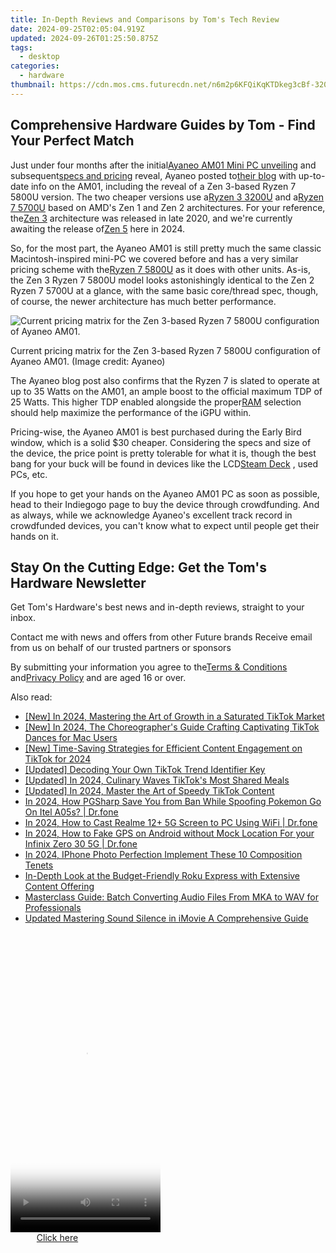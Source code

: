 ```yaml
---
title: In-Depth Reviews and Comparisons by Tom's Tech Review
date: 2024-09-25T02:05:04.919Z
updated: 2024-09-26T01:25:50.875Z
tags:
  - desktop
categories:
  - hardware
thumbnail: https://cdn.mos.cms.futurecdn.net/n6m2p6KFQiKqKTDkeg3cBf-320-80.jpg
---
```


## Comprehensive Hardware Guides by Tom - Find Your Perfect Match

Just under four months after the initial[Ayaneo AM01 Mini PC unveiling](https://www.tomshardware.com/video-games/handheld-gaming/ayaneos-first-mini-pcs-feature-classic-retro-styling) and subsequent[specs and pricing](https://www.tomshardware.com/news/ayaneo-retro-mini-pc-am01-uses-older-amd-apus-but-is-cheap) reveal, Ayaneo posted to[their blog](https://www.ayaneo.com/article/818) with up-to-date info on the AM01, including the reveal of a Zen 3-based Ryzen 7 5800U version. The two cheaper versions use a[Ryzen 3 3200U](https://www.tomshardware.com/news/amd-picasso-ryzen-3000-apu,38241.html) and a[Ryzen 7 5700U](https://www.tomshardware.com/news/amd-ryzen-7-5700u-lucienne-benchmark) based on AMD's Zen 1 and Zen 2 architectures. For your reference, the[Zen 3](https://www.tomshardware.com/news/amd-zen-3-ryzen-5000-release-date-specifications-pricing-benchmarks-all-we-know) architecture was released in late 2020, and we're currently awaiting the release of[Zen 5](https://www.tomshardware.com/news/amd-shares-new-cpu-core-roadmap-3nm-zen-5-by-2024-4th-gen-infinity-architecture) here in 2024.

 So, for the most part, the Ayaneo AM01 is still pretty much the same classic Macintosh-inspired mini-PC we covered before and has a very similar pricing scheme with the[Ryzen 7 5800U](https://www.tomshardware.com/news/amd-ryzen-7-5800u-cezanne-zen-3-apu-geekbench-benchmark) as it does with other units. As-is, the Zen 3 Ryzen 7 5800U model looks astonishingly identical to the Zen 2 Ryzen 7 5700U at a glance, with the same basic core/thread spec, though, of course, the newer architecture has much better performance.

![Current pricing matrix for the Zen 3-based Ryzen 7 5800U configuration of Ayaneo AM01.](https://cdn.mos.cms.futurecdn.net/zkexFiVS4JdrAYoKakvYu5-320-80.jpg)

 Current pricing matrix for the Zen 3-based Ryzen 7 5800U configuration of Ayaneo AM01.  (Image credit: Ayaneo)

 The Ayaneo blog post also confirms that the Ryzen 7 is slated to operate at up to 35 Watts on the AM01, an ample boost to the official maximum TDP of 25 Watts. This higher TDP enabled alongside the proper[RAM](https://www.tomshardware.com/reviews/best-ram,4057.html) selection should help maximize the performance of the iGPU within.

 Pricing-wise, the Ayaneo AM01 is best purchased during the Early Bird window, which is a solid $30 cheaper. Considering the specs and size of the device, the price point is pretty tolerable for what it is, though the best bang for your buck will be found in devices like the LCD[Steam Deck](https://www.tomshardware.com/reviews/steam-deck-valve-gaming-handheld) , used PCs, etc.

 If you hope to get your hands on the Ayaneo AM01 PC as soon as possible, head to their Indiegogo page to buy the device through crowdfunding. And as always, while we acknowledge Ayaneo's excellent track record in crowdfunded devices, you can't know what to expect until people get their hands on it.

## Stay On the Cutting Edge: Get the Tom's Hardware Newsletter

 Get Tom's Hardware's best news and in-depth reviews, straight to your inbox.

 Contact me with news and offers from other Future brands  Receive email from us on behalf of our trusted partners or sponsors

 By submitting your information you agree to the[Terms & Conditions](https://futureplc.com/terms-conditions/) and[Privacy Policy](https://futureplc.com/privacy-policy/) and are aged 16 or over.

<ins class="adsbygoogle"
     style="display:block"
     data-ad-format="autorelaxed"
     data-ad-client="ca-pub-7571918770474297"
     data-ad-slot="1223367746"></ins>

<ins class="adsbygoogle"
     style="display:block"
     data-ad-client="ca-pub-7571918770474297"
     data-ad-slot="8358498916"
     data-ad-format="auto"
     data-full-width-responsive="true"></ins>

<span class="atpl-alsoreadstyle">Also read:</span>
<div><ul>
<li><a href="https://tiktok-videos.techidaily.com/new-in-2024-mastering-the-art-of-growth-in-a-saturated-tiktok-market/"><u>[New] In 2024, Mastering the Art of Growth in a Saturated TikTok Market</u></a></li>
<li><a href="https://tiktok-videos.techidaily.com/new-in-2024-the-choreographers-guide-crafting-captivating-tiktok-dances-for-mac-users/"><u>[New] In 2024, The Choreographer's Guide Crafting Captivating TikTok Dances for Mac Users</u></a></li>
<li><a href="https://tiktok-videos.techidaily.com/new-time-saving-strategies-for-efficient-content-engagement-on-tiktok-for-2024/"><u>[New] Time-Saving Strategies for Efficient Content Engagement on TikTok for 2024</u></a></li>
<li><a href="https://tiktok-videos.techidaily.com/updated-decoding-your-own-tiktok-trend-identifier-key/"><u>[Updated] Decoding Your Own TikTok Trend Identifier Key</u></a></li>
<li><a href="https://tiktok-videos.techidaily.com/updated-in-2024-culinary-waves-tiktoks-most-shared-meals/"><u>[Updated] In 2024, Culinary Waves TikTok's Most Shared Meals</u></a></li>
<li><a href="https://tiktok-videos.techidaily.com/updated-in-2024-master-the-art-of-speedy-tiktok-content/"><u>[Updated] In 2024, Master the Art of Speedy TikTok Content</u></a></li>
<li><a href="https://android-pokemon-go.techidaily.com/in-2024-how-pgsharp-save-you-from-ban-while-spoofing-pokemon-go-on-itel-a05s-drfone-by-drfone-virtual-android/"><u>In 2024, How PGSharp Save You from Ban While Spoofing Pokemon Go On Itel A05s? | Dr.fone</u></a></li>
<li><a href="https://screen-mirror.techidaily.com/in-2024-how-to-cast-realme-12plus-5g-screen-to-pc-using-wifi-drfone-by-drfone-android/"><u>In 2024, How to Cast Realme 12+ 5G Screen to PC Using WiFi | Dr.fone</u></a></li>
<li><a href="https://android-location.techidaily.com/in-2024-how-to-fake-gps-on-android-without-mock-location-for-your-infinix-zero-30-5g-drfone-by-drfone-virtual/"><u>In 2024, How to Fake GPS on Android without Mock Location For your Infinix Zero 30 5G | Dr.fone</u></a></li>
<li><a href="https://extra-skills.techidaily.com/in-2024-iphone-photo-perfection-implement-these-10-composition-tenets/"><u>In 2024, IPhone Photo Perfection Implement These 10 Composition Tenets</u></a></li>
<li><a href="https://buynow-reviews.techidaily.com/in-depth-look-at-the-budget-friendly-roku-express-with-extensive-content-offering/"><u>In-Depth Look at the Budget-Friendly Roku Express with Extensive Content Offering</u></a></li>
<li><a href="https://video-content-creator.techidaily.com/masterclass-guide-batch-converting-audio-files-from-mka-to-wav-for-professionals/"><u>Masterclass Guide: Batch Converting Audio Files From MKA to WAV for Professionals</u></a></li>
<li><a href="https://audio-editing.techidaily.com/updated-mastering-sound-silence-in-imovie-a-comprehensive-guide/"><u>Updated Mastering Sound Silence in iMovie A Comprehensive Guide</u></a></li>
</ul></div>

<!-- affiliate ads begin -->
<span id="1770526">
					<video width="240" height="480" style="cursor:pointer"
           poster="//a.impactradius-go.com/display-clicktoplayimage/1770526.png"
           onclick="if(!this.playClicked){this.play();this.setAttribute('controls',true);this.playClicked=true;}">
	   <source src="//a.impactradius-go.com/display-ad/20702-1770526">
	   <img src="//a.impactradius-go.com/display-clicktoplayimage/1770526.png" style="border: none; height: 100%; width: 100%; object-fit: contain">
	</video>
	<div style="width:150px;text-align:center"><a href="javascript:window.open(decodeURIComponent('https%3A%2F%2Ftokenmetrics.sjv.io%2Fc%2F5597632%2F1770526%2F20702'), '_blank');void(0);">Click here</a></div>
</span>
<img height="0" width="0" src="https://imp.pxf.io/i/5597632/1770526/20702" style="position:absolute;visibility:hidden;" border="0" />
<!-- affiliate ads end -->

